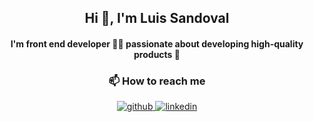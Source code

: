 ## <div align="center">Hi 👋, I'm Luis Sandoval</div>  
#### <div align="center">I'm front end developer 👨‍💻 passionate about developing high-quality products 🚀</div>  

### <div align="center">📫 How to reach me</div> 
<div align="center">
<a href="https://github.com/Jotaeles" target="_blank">
<img src=https://img.shields.io/badge/github-%2324292e.svg?&style=for-the-badge&logo=github&logoColor=white alt=github style="margin-bottom: 5px;" />
</a>
<a href="https://linkedin.com/in/luis-sandoval-8a137995" target="_blank">
<img src=https://img.shields.io/badge/linkedin-%231E77B5.svg?&style=for-the-badge&logo=linkedin&logoColor=white alt=linkedin style="margin-bottom: 5px;" />
</a>  
</div>  
